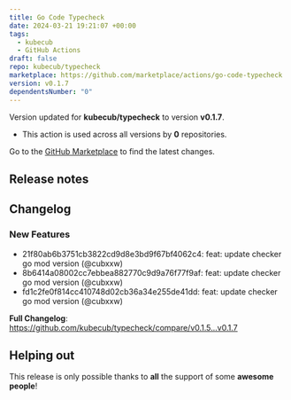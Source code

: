 ```yaml
---
title: Go Code Typecheck
date: 2024-03-21 19:21:07 +00:00
tags:
  - kubecub
  - GitHub Actions
draft: false
repo: kubecub/typecheck
marketplace: https://github.com/marketplace/actions/go-code-typecheck
version: v0.1.7
dependentsNumber: "0"
---
```



Version updated for **kubecub/typecheck** to version **v0.1.7**.
- This action is used across all versions by **0** repositories.

Go to the [GitHub Marketplace](https://github.com/marketplace/actions/go-code-typecheck) to find the latest changes.

## Release notes

## Changelog
### New Features
* 21f80ab6b3751cb3822cd9d8e3bd9f67bf4062c4: feat: update checker go mod version (@cubxxw)
* 8b6414a08002cc7ebbea882770c9d9a76f77f9af: feat: update checker go mod version (@cubxxw)
* fd1c2fe0f814cc410748d02cb36a34e255de41dd: feat: update checker go mod version (@cubxxw)

**Full Changelog**: https://github.com/kubecub/typecheck/compare/v0.1.5...v0.1.7

## Helping out

This release is only possible thanks to **all** the support of some **awesome people**!

